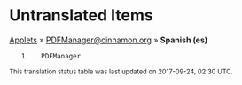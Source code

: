 # Untranslated Items
[Applets](../../../README.md) &#187; [PDFManager@cinnamon.org](../README.md) &#187; **Spanish (es)**

       1	PDFManager

<sup>This translation status table was last updated on 2017-09-24, 02:30 UTC.</sup>
